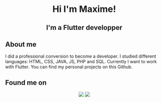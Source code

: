 <h1 align=center> Hi I'm Maxime! </h1>
<h2 align=center> I'm a Flutter developper </h2>

<h2> About me </h2>

<p> I did a professional conversion to become a developer. I studied different languages: HTML, CSS, JAVA, JS, PHP and SQL. Currently I want to work with Flutter. You can find my personal projects on this Github.  </p>

<h2> Found me on  </h2>

<p align = center> 
  <a href = "linkedin.com/in/maxime-braud">
  <img src="https://img.shields.io/badge/linkedin%20-%230077B5.svg?&style=for-the-badge&logo=linkedin&logoColor=white"/></a>  
    <a href = "https://github.com/KodiakFR/KodiakFR">
  <img src="https://img.shields.io/badge/github%20-%23121011.svg?&style=for-the-badge&logo=github&logoColor=white"/></a>  
</p>

  

<!--
**KodiakFR/KodiakFR** is a ✨ _special_ ✨ repository because its `README.md` (this file) appears on your GitHub profile.

Here are some ideas to get you started:

- 🔭 I’m currently working on ...
- 🌱 I’m currently learning ...
- 👯 I’m looking to collaborate on ...
- 🤔 I’m looking for help with ...
- 💬 Ask me about ...
- 📫 How to reach me: ...
- 😄 Pronouns: ...
- ⚡ Fun fact: ...
-->
